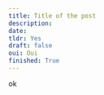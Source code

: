 ```yaml
---
title: Title of the post
description:
date:
tldr: Yes
draft: false
oui: Oui
finished: True
---
```


ok